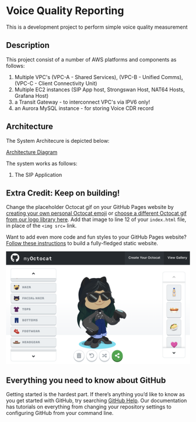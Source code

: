 # Voice Quality Reporting

This is a development project to perform simple voice quality measurement


## Description

This project consist of a number of AWS platforms and components as follows:
1. Multiple VPC's (VPC-A - Shared Services), (VPC-B - Unified Comms), (VPC-C - Client Connectivity Unit) 
3. Multiple EC2 instances (SIP App host, Strongswan Host, NAT64 Hosts, Grafana Host)
4. a Transit Gateway - to interconnect VPC's via IPV6 only!
5. an Aurora MySQL instance - for storing Voice CDR record

## Architecture

The System Architecure is depicted below:

[Architecture Diagram](./spi-voice.jpg)



The system works as follows:
1. The SIP Application 

## Extra Credit: Keep on building!

Change the placeholder Octocat gif on your GitHub Pages website by [creating your own personal Octocat emoji](https://myoctocat.com/build-your-octocat/) or [choose a different Octocat gif from our logo library here](https://octodex.github.com/). Add that image to line 12 of your `index.html` file, in place of the `<img src=` link.

Want to add even more code and fun styles to your GitHub Pages website? [Follow these instructions](https://github.com/github/personal-website) to build a fully-fledged static website.

![octocat](./images/create-octocat.png)

## Everything you need to know about GitHub

Getting started is the hardest part. If there’s anything you’d like to know as you get started with GitHub, try searching [GitHub Help](https://help.github.com). Our documentation has tutorials on everything from changing your repository settings to configuring GitHub from your command line.
